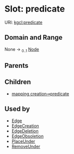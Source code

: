 
# Slot: predicate




URI: [kgcl:predicate](http://w3id.org/kgcl_schema/predicate)


## Domain and Range

None &#8594;  <sub>0..1</sub> [Node](Node.md)

## Parents


## Children

 *  [mapping creation➞predicate](mapping_creation_predicate.md)

## Used by

 * [Edge](Edge.md)
 * [EdgeCreation](EdgeCreation.md)
 * [EdgeDeletion](EdgeDeletion.md)
 * [EdgeObsoletion](EdgeObsoletion.md)
 * [PlaceUnder](PlaceUnder.md)
 * [RemoveUnder](RemoveUnder.md)
